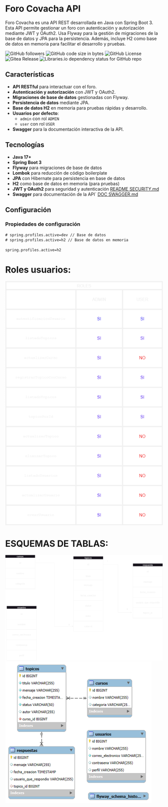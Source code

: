 # Foro Covacha API

Foro Covacha es una API REST desarrollada en Java con Spring Boot 3. Esta API permite gestionar un foro con autenticación y autorización mediante JWT y OAuth2. Usa Flyway para la gestión de migraciones de la base de datos y JPA para la persistencia. Además, incluye H2 como base de datos en memoria para facilitar el desarrollo y pruebas.

![GitHub followers](https://img.shields.io/github/followers/heaa84)
![GitHub code size in bytes](https://img.shields.io/github/languages/code-size/heaa84/foro-covacha)
![GitHub License](https://img.shields.io/github/license/heaa84/foro-covacha)
![Gitea Release](https://img.shields.io/gitea/v/release/heaa84/foro-covacha)
![Libraries.io dependency status for GitHub repo](https://img.shields.io/librariesio/github/heaa84/foro-covacha)








## Características

- **API RESTful** para interactuar con el foro.
- **Autenticación y autorización** con JWT y OAuth2.
- **Migraciones de base de datos** gestionadas con Flyway.
- **Persistencia de datos** mediante JPA.
- **Base de datos H2** en memoria para pruebas rápidas y desarrollo.
- **Usuarios por defecto**:
    - `admin` con rol `ADMIN`
    - `user` con rol `USER`
- **Swagger** para la documentación interactiva de la API.

## Tecnologías

- **Java 17+**
- **Spring Boot 3**
- **Flyway** para migraciones de base de datos
- **Lombok** para reducción de código boilerplate
- **JPA** con Hibernate para persistencia en base de datos
- **H2** como base de datos en memoria (para pruebas)
- **JWT y OAuth2** para seguridad y autenticación [README SECURITY.md](README%20SECURITY.md)
- **Swagger** para documentación de la API´ [DOC SWAGGER.md](DOC%20SWAGGER.md)

## Configuración

### Propiedades de configuración

```properties
# spring.profiles.active=dev // Base de datos
# spring.profiles.active=h2 // Base de datos en memoria

spring.profiles.active=h2
```
# Roles usuarios: 
![Roles Usuarios.png](src%2Fmain%2Fresources%2Fimg%2FRoles%20Usuarios.png)

# ESQUEMAS DE TABLAS:
![tablas.png](src%2Fmain%2Fresources%2Fimg%2Ftablas.png)
![vista_tablas_qsl.png](src%2Fmain%2Fresources%2Fimg%2Fvista_tablas_qsl.png)